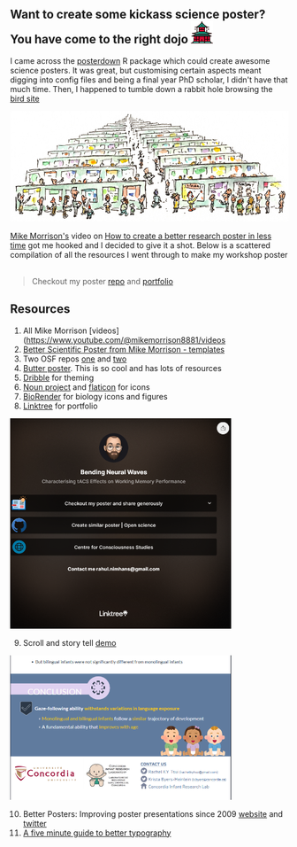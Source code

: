 ## Want to create some kickass science poster? You have come to the right dojo <img src="https://github.com/rahulvenugopal/PosterTemplating/blob/main/EMBO_Poster/Logos/Readme/dojo.png" width="40px" />
I came across the [posterdown](https://github.com/brentthorne/posterdown) R package which could create awesome science posters. It was great, but customising certain aspects meant digging into config files and being a final year PhD scholar, I didn't have that much time. Then, I happened to tumble down a rabbit hole browsing the [bird site](https://twitter.com/rhlvenugopal)

<img src="https://github.com/rahulvenugopal/PosterTemplating/blob/main/EMBO_Poster/Logos/Readme/Poster-session-illus-by-Jon-Wagner.jpg" width="800px" />

[Mike Morrison's](https://twitter.com/mikemorrison) video on [How to create a better research poster in less time](https://www.youtube.com/watch?v=SYk29tnxASs) got me hooked and I decided to give it a shot. Below is a scattered compilation of all the resources I went through to make my workshop poster
![]()

> Checkout my poster [repo](https://github.com/rahulvenugopal/PosterTemplating) and [portfolio](https://linktr.ee/rhlvenugopal)

## Resources
1. All Mike Morrison [videos](https://www.youtube.com/@mikemorrison8881/videos
2. [Better Scientific Poster from Mike Morrison - templates](https://osf.io/ef53g/)
3. Two OSF repos [one](https://osf.io/g6xsm) and [two](https://osf.io/6ua4k)
4. [Butter poster](https://derekcrowe.net/butterposter). This is so cool and has lots of resources
5. [Dribble](https://dribbble.com/) for theming
6. [Noun project](https://thenounproject.com/) and [flaticon](https://www.flaticon.com/) for icons
7. [BioRender](https://biorender.com/) for biology icons and figures
8. [Linktree](https://linktr.ee/) for portfolio
<img src="https://github.com/rahulvenugopal/PosterTemplating/blob/main/EMBO_Poster/Logos/Readme/Linktree.png" width="400px" />

9. Scroll and story tell [demo](https://my.visme.co/view/8r9e71qk-icis2020-poster-gazefollowing-movieversion)
<img src = "https://github.com/rahulvenugopal/PosterTemplating/blob/main/EMBO_Poster/Logos/Readme/scrollstory.png" width="400px" />

10. Better Posters: Improving poster presentations since 2009 [website](https://betterposters.blogspot.com/) and [twitter](https://twitter.com/Better_Posters)
11. [A five minute guide to better typography](https://www.pierrickcalvez.com/journal/a-five-minutes-guide-to-better-typography)
